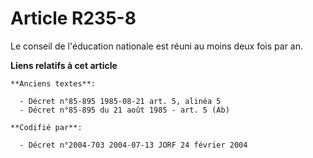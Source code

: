 # Article R235-8

Le conseil de l'éducation nationale est réuni au moins deux fois par an.

**Liens relatifs à cet article**

	**Anciens textes**:

	  - Décret n°85-895 1985-08-21 art. 5, alinéa 5
	  - Décret n°85-895 du 21 août 1985 - art. 5 (Ab)

	**Codifié par**:

	  - Décret n°2004-703 2004-07-13 JORF 24 février 2004
